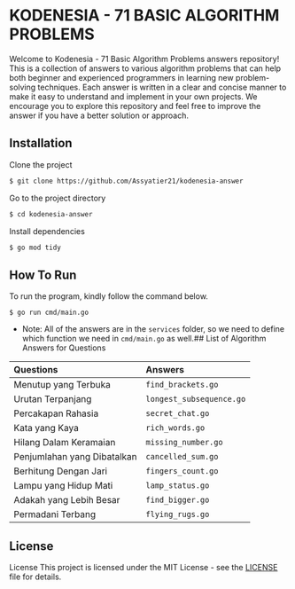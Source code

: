 # KODENESIA - 71 BASIC ALGORITHM PROBLEMS

Welcome to Kodenesia - 71 Basic Algorithm Problems answers repository! This is a collection of answers to various algorithm problems that can help both beginner and experienced programmers in learning new problem-solving techniques. Each answer is written in a clear and concise manner to make it easy to understand and implement in your own projects. We encourage you to explore this repository and feel free to improve the answer if you have a better solution or approach.

## Installation

Clone the project

```bash
$ git clone https://github.com/Assyatier21/kodenesia-answer
```

Go to the project directory

```bash
$ cd kodenesia-answer
```

Install dependencies

```bash
$ go mod tidy
```

## How To Run

To run the program, kindly follow the command below.

```
$ go run cmd/main.go
```

- Note: All of the answers are in the `services` folder, so we need to define which function we need in `cmd/main.go` as well.## List of Algorithm Answers for Questions

| Questions                   | Answers                  |
| :-------------------------- | :----------------------- |
| Menutup yang Terbuka        | `find_brackets.go`       |
| Urutan Terpanjang           | `longest_subsequence.go` |
| Percakapan Rahasia          | `secret_chat.go`         |
| Kata yang Kaya              | `rich_words.go`          |
| Hilang Dalam Keramaian      | `missing_number.go`      |
| Penjumlahan yang Dibatalkan | `cancelled_sum.go`       |
| Berhitung Dengan Jari       | `fingers_count.go`       |
| Lampu yang Hidup Mati       | `lamp_status.go`         |
| Adakah yang Lebih Besar     | `find_bigger.go`         |
| Permadani Terbang           | `flying_rugs.go`         |

## License

License
This project is licensed under the MIT License - see the [LICENSE](https://choosealicense.com/licenses/mit/) file for details.
